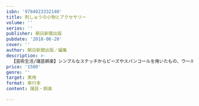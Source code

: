 ```yaml
---
isbn: '9784023332140'
title: 刺しゅうの小物とアクセサリー
volume: ''
series: ''
publisher: 朝日新聞出版
pubdate: '2018-06-20'
cover: ''
author: 朝日新聞出版／編集
description: >-
  【芸術生活/諸芸娯楽】シンプルなステッチからビーズやスパンコールを用いたもの、ウール刺しゅうなど、さまざまなジャンルの刺しゅうが詰まった一冊。柄も、幾何学やボタニカル、動物、食べ物、アルファベットなど多様。刺しゅうにまつわる基礎知識コラムも充実。初－中級者向け。
price: '1500'
genre: ''
target: 実用
format: 単行本
content: 諸芸・娯楽

---
```

